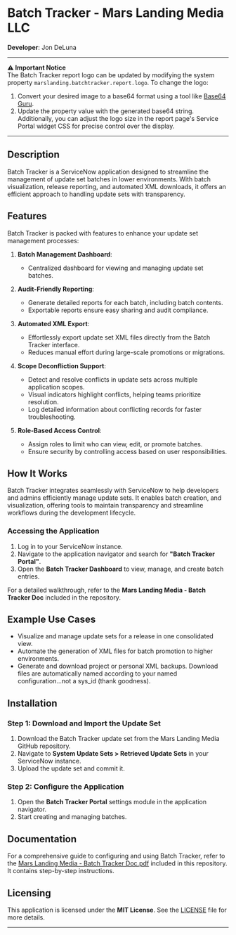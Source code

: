 # Batch Tracker - Mars Landing Media LLC

**Developer**: Jon DeLuna  

---

**⚠ Important Notice**  
The Batch Tracker report logo can be updated by modifying the system property `marslanding.batchtracker.report.logo`. To change the logo:  
1. Convert your desired image to a base64 format using a tool like [Base64 Guru](https://base64.guru/converter/encode/image/svg).  
2. Update the property value with the generated base64 string.  
Additionally, you can adjust the logo size in the report page's Service Portal widget CSS for precise control over the display.

---

## Description

Batch Tracker is a ServiceNow application designed to streamline the management of update set batches in lower environments. With batch visualization, release reporting, and automated XML downloads, it offers an efficient approach to handling update sets with transparency.

## Features

Batch Tracker is packed with features to enhance your update set management processes:

1. **Batch Management Dashboard**:  
   - Centralized dashboard for viewing and managing update set batches.  

2. **Audit-Friendly Reporting**:  
   - Generate detailed reports for each batch, including batch contents.  
   - Exportable reports ensure easy sharing and audit compliance.  

3. **Automated XML Export**:  
   - Effortlessly export update set XML files directly from the Batch Tracker interface.  
   - Reduces manual effort during large-scale promotions or migrations.  

4. **Scope Deconfliction Support**:  
   - Detect and resolve conflicts in update sets across multiple application scopes.  
   - Visual indicators highlight conflicts, helping teams prioritize resolution.  
   - Log detailed information about conflicting records for faster troubleshooting.  

7. **Role-Based Access Control**:  
   - Assign roles to limit who can view, edit, or promote batches.  
   - Ensure security by controlling access based on user responsibilities.  


## How It Works

Batch Tracker integrates seamlessly with ServiceNow to help developers and admins efficiently manage update sets. It enables batch creation, and visualization, offering tools to maintain transparency and streamline workflows during the development lifecycle.

### Accessing the Application

1. Log in to your ServiceNow instance.
2. Navigate to the application navigator and search for **"Batch Tracker Portal"**.
3. Open the **Batch Tracker Dashboard** to view, manage, and create batch entries.

For a detailed walkthrough, refer to the **Mars Landing Media - Batch Tracker Doc** included in the repository.

## Example Use Cases

- Visualize and manage update sets for a release in one consolidated view.
- Automate the generation of XML files for batch promotion to higher environments.
- Generate and download project or personal XML backups. Download files are automatically named according to your named configuration...not a sys_id (thank goodness).

## Installation

### Step 1: Download and Import the Update Set
1. Download the Batch Tracker update set from the Mars Landing Media GitHub repository.
2. Navigate to **System Update Sets > Retrieved Update Sets** in your ServiceNow instance.
3. Upload the update set and commit it.

### Step 2: Configure the Application
1. Open the **Batch Tracker Portal** settings module in the application navigator.
2. Start creating and managing batches.

## Documentation

For a comprehensive guide to configuring and using Batch Tracker, refer to the [Mars Landing Media - Batch Tracker Doc.pdf](Mars_Landing_Media_BatchTracker_Doc.pdf) included in this repository. It contains step-by-step instructions.

## Licensing

This application is licensed under the **MIT License**. See the [LICENSE](LICENSE) file for more details.

---


